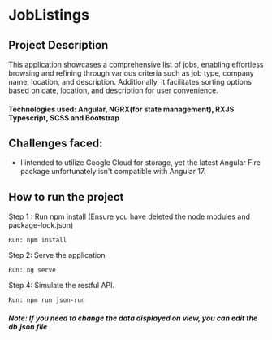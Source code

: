 # JobListings

## Project Description
This application showcases a comprehensive list of jobs, enabling effortless browsing and refining through various criteria such as job type, company name, location, and description. Additionally, it facilitates sorting options based on date, location, and description for user convenience.

#### Technologies used: Angular, NGRX(for state management), RXJS Typescript, SCSS and Bootstrap

## Challenges faced:
- I intended to utilize Google Cloud for storage, yet the latest Angular Fire package unfortunately isn't compatible with Angular 17.

## How to run the project
Step 1 : Run npm install (Ensure you have deleted the node modules and package-lock.json)

```
Run: npm install
```

Step 2: Serve the application 

```
Run: ng serve
```

Step 4: Simulate the restful API. 

```
Run: npm run json-run

```

##### Note: If you need to change the data displayed on view, you can edit the db.json file